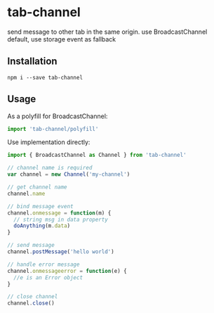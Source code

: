 # tab-channel
send message to other tab in the same origin. use BroadcastChannel default, use storage event as fallback

## Installation
```
npm i --save tab-channel
```

## Usage
As a polyfill for BroadcastChannel:
```javascript
import 'tab-channel/polyfill'
```

Use implementation directly:
```javascript
import { BroadcastChannel as Channel } from 'tab-channel'

// channel name is required
var channel = new Channel('my-channel')

// get channel name
channel.name

// bind message event 
channel.onmessage = function(m) {
  // string msg in data property
  doAnything(m.data)
}

// send message
channel.postMessage('hello world')

// handle error message
channel.onmessageerror = function(e) {
  //e is an Error object
}

// close channel
channel.close()
```
